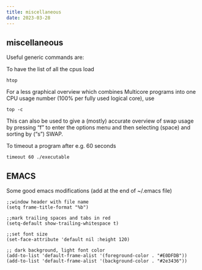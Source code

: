 ```yaml
---
title: miscellaneous
date: 2023-03-28
---
```


miscellaneous
---

Useful generic commands are:

To have the list of all the cpus load

```htop```

For a less graphical overview which combines Multicore programs into one CPU usage number (100% per fully used logical core), use

```top -c```

This can also be used to give a (mostly) accurate overview of swap usage by pressing “f” to enter the options menu and then selecting (space) and sorting by (“s”) SWAP.

To timeout a program after e.g. 60 seconds

```timeout 60 ./executable```

EMACS
---

Some good emacs modifications (add at the end of ~/.emacs file)

```
;;window header with file name
(setq frame-title-format "%b")
```

```
;;mark trailing spaces and tabs in red
(setq-default show-trailing-whitespace t)
```

```
;;set font size
(set-face-attribute 'default nil :height 120)
```

```
;; dark background, light font color
(add-to-list 'default-frame-alist '(foreground-color . "#E0DFDB"))
(add-to-list 'default-frame-alist '(background-color . "#2e3436"))
```
